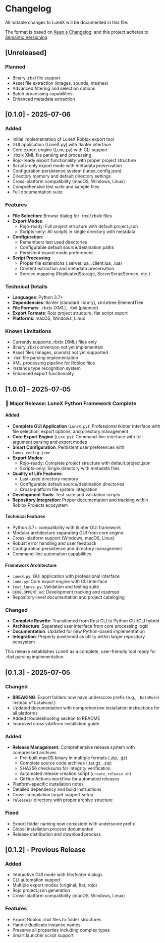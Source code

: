 # Changelog

All notable changes to LuneX will be documented in this file.

The format is based on [Keep a Changelog](https://keepachangelog.com/en/1.0.0/),
and this project adheres to [Semantic Versioning](https://semver.org/spec/v2.0.0.html).

## [Unreleased]

### Planned
- Binary .rbxl file support
- Asset file extraction (images, sounds, meshes) 
- Advanced filtering and selection options
- Batch processing capabilities
- Enhanced metadata extraction

## [0.1.0] - 2025-07-06

### Added
- Initial implementation of LuneX Roblox export tool
- GUI application (LuneX.py) with tkinter interface
- Core export engine (Lune.py) with CLI support
- .rbxlx XML file parsing and processing
- Rojo-ready export functionality with proper project structure
- Scripts-only export mode with metadata preservation
- Configuration persistence system (lunex_config.json)
- Directory memory and default directory settings
- Cross-platform compatibility (macOS, Windows, Linux)
- Comprehensive test suite and sample files
- Full documentation suite

### Features
- **File Selection**: Browse dialog for .rbxl/.rbxlx files
- **Export Modes**: 
  - Rojo-ready: Full project structure with default.project.json
  - Scripts-only: All scripts in single directory with metadata
- **Configuration**: 
  - Remembers last used directories
  - Configurable default source/destination paths
  - Persistent export mode preferences
- **Script Processing**:
  - Proper file extensions (.server.lua, .client.lua, .lua)
  - Content extraction and metadata preservation
  - Service mapping (ReplicatedStorage, ServerScriptService, etc.)

### Technical Details
- **Languages**: Python 3.7+
- **Dependencies**: tkinter (standard library), xml.etree.ElementTree
- **File Formats**: .rbxlx (XML), .rbxl (planned)
- **Export Formats**: Rojo project structure, flat script export
- **Platforms**: macOS, Windows, Linux

### Known Limitations
- Currently supports .rbxlx (XML) files only
- Binary .rbxl conversion not yet implemented
- Asset files (images, sounds) not yet supported
- .rbxl file parsing implementation
- XML processing pipeline for Roblox files
- Instance type recognition system
- Enhanced export functionality

## [1.0.0] - 2025-07-05

### 🎉 Major Release: LuneX Python Framework Complete

#### Added
- **Complete GUI Application** (`LuneX.py`): Professional tkinter interface with file selection, export options, and directory management
- **Core Export Engine** (`Lune.py`): Command-line interface with full argument parsing and export modes
- **Smart Configuration**: Persistent user preferences with `lunex_config.json`
- **Export Modes**: 
  - Rojo-ready: Complete project structure with default.project.json
  - Scripts-only: Single directory with metadata files
- **Quality of Life Features**:
  - Last-used directory memory
  - Configurable default source/destination directories
  - Cross-platform file system integration
- **Development Tools**: Test suite and validation scripts
- **Repository Integration**: Proper documentation and tracking within Roblox Projects ecosystem

#### Technical Features
- Python 3.7+ compatibility with tkinter GUI framework
- Modular architecture separating GUI from core engine
- Cross-platform support (Windows, macOS, Linux)
- Robust error handling and user feedback
- Configuration persistence and directory management
- Command-line automation capabilities

#### Framework Architecture
- `LuneX.py`: GUI application with professional interface
- `Lune.py`: Core export engine with CLI interface  
- `test_lunex.py`: Validation and testing suite
- `DEVELOPMENT.md`: Development tracking and roadmap
- Repository-level documentation and project cataloging

### Changed
- **Complete Rewrite**: Transitioned from Rust CLI to Python GUI/CLI hybrid
- **Architecture**: Separated user interface from core processing logic
- **Documentation**: Updated for new Python-based implementation
- **Integration**: Properly positioned as utility within larger repository ecosystem

This release establishes LuneX as a complete, user-friendly tool ready for .rbxl parsing implementation.

## [0.1.3] - 2025-07-05

### Changed
- **BREAKING**: Export folders now have underscore prefix (e.g., `_DataModel` instead of `DataModel`)
- Updated documentation with comprehensive installation instructions for all platforms
- Added troubleshooting section to README
- Improved cross-platform installation guide

### Added
- **Release Management**: Comprehensive release system with compressed archives
  - Pre-built macOS binary in multiple formats (.zip, .gz)
  - Complete source code archives (.tar.gz, .zip)
  - SHA256 checksums for integrity verification
  - Automated release creation script (`create_release.sh`)
  - GitHub Actions workflow for automated releases
- Platform-specific installation notes
- Detailed dependency and build instructions
- Cross-compilation target support setup
- `releases/` directory with proper archive structure

### Fixed
- Export folder naming now consistent with underscore prefix
- Global installation process documented
- Release distribution and download process

## [0.1.2] - Previous Release

### Added
- Interactive GUI mode with file/folder dialogs
- CLI automation support
- Multiple export modes (original, flat, rojo)
- Rojo project.json generation
- Cross-platform compatibility (macOS, Windows, Linux)

### Features
- Export Roblox .rbxl files to folder structures
- Handle duplicate instance names
- Preserve all properties including complex types
- Smart launcher script support
